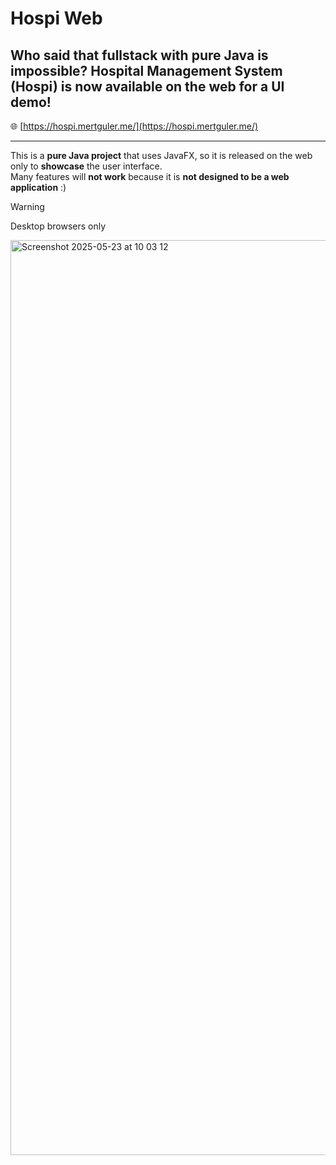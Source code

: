 # Hospi Web

## Who said that fullstack with pure Java is impossible? Hospital Management System (Hospi) is now available on the web for a **UI demo!**

🌐 [https://hospi.mertguler.me/](https://hospi.mertguler.me/)

---

This is a **pure Java project** that uses JavaFX, so it is released on the web only to **showcase** the user interface.  
Many features will **not work** because it is **not designed to be a web application** :)

> [!WARNING]  
> Desktop browsers only
>
> <img width="1464" alt="Screenshot 2025-05-23 at 10 03 12" src="https://github.com/user-attachments/assets/4e5424da-ff88-404c-95e0-1af54bae348f" />
